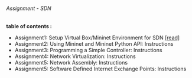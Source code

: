 ###### Assignment - SDN

<b>table of contents :</b>

-  Assignment1: Setup Virtual Box/Mininet Environment for SDN [[read] ](https://github.com/syaifulahdan/mininet/blob/master/Assignment-SDN/Assignment1.pdf)
-  Assignment2: Using Mininet and Mininet Python API: Instructions 
-  Assignment3: Programming a Simple Controller: Instructions
-  Assignment4: Network Virtualization: Instructions
-  Assignment5: Network Assembly: Instructions
-  Assignment5: Software Defined Internet Exchange Points: Instructions
